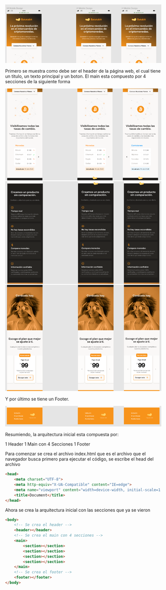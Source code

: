![](../imagenes/img06.png)

Primero se muestra como debe ser el header de la página web, el cual tiene un titulo, un texto principal y un boton. El main esta compuesto por 4 secciones de la siguiente forma

![](../imagenes/img07.png)
![](../imagenes/img08.png)
![](../imagenes/img09.png)

Y por último se tiene un Footer.

![](../imagenes/img10.png)

Resumiendo, la arquitectura inicial esta compuesta por:

1 Header
1 Main con 4 Secciones
1 Footer

Para comenzar se crea el archivo index.html que es el archivo que el navegador busca primero para ejecutar el código, se escribe el head del archivo

```html
<head>
    <meta charset="UTF-8">
    <meta http-equiv="X-UA-Compatible" content="IE=edge">
    <meta name="viewport" content="width=device-width, initial-scale=1.0">
    <title>Document</title>
</head>
```

Ahora se crea la arquitectura inicial con las secciones que ya se vieron 

~~~html
<body>
    <!-- Se crea el header -->
    <header></header>
    <!-- Se crea el main con 4 secciones -->
    <main>
        <section></section>
        <section></section>
        <section></section>
        <section></section>
    </main>
    <!-- Se crea el footer -->
    <footer></footer>
</body>
~~~

